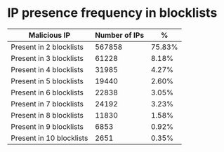# IP presence frequency in blocklists
| Malicious IP | Number of IPs | % |
|----|----|----|
| Present in 2 blocklists | 567858 | 75.83% |
| Present in 3 blocklists | 61228 | 8.18% |
| Present in 4 blocklists | 31985 | 4.27% |
| Present in 5 blocklists | 19440 | 2.60% |
| Present in 6 blocklists | 22838 | 3.05% |
| Present in 7 blocklists | 24192 | 3.23% |
| Present in 8 blocklists | 11830 | 1.58% |
| Present in 9 blocklists | 6853 | 0.92% |
| Present in 10 blocklists | 2651 | 0.35% |

